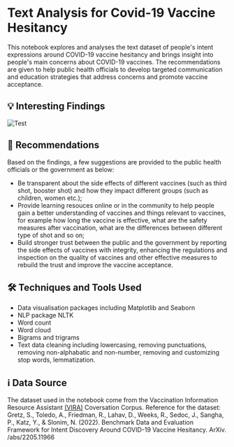 # Text Analysis for Covid-19 Vaccine Hesitancy
This notebook explores and analyses the text dataset of people's intent expressions around COVID-19 vaccine hesitancy and brings insight into people's main concerns about COVID-19 vaccines. The recommendations are given to help public health officials to develop targeted communication and education strategies that address concerns and promote vaccine acceptance.


## 💡 Interesting Findings

![Test](https://github.com/amy-panda/Text_Analysis_Covid_Vaccine_Hesitancy/blob/main/images/top10Qs.png)



## 📝 Recommendations

Based on the findings, a few suggestions are provided to the public health officials or the government as below:

- Be transparent about the side effects of different vaccines (such as third shot, booster shot) and how they impact different groups (such as children, women etc.);
- Provide learning resouces online or in the community to help people gain a better understanding of vaccines and things relevant to vaccines, for example how long the vaccine is effective, what are the safety measures after vaccination, what are the differences between different type of shot and so on;
- Build stronger trust between the public and the government by reporting the side effects of vaccines with integrity, enhancing the regulations and inspection on the quality of vaccines and other effective measures to rebuild the trust and improve the vaccine acceptance.



## 🛠 Techniques and Tools Used
- Data visualisation packages including Matplotlib and Seaborn
- NLP package NLTK
- Word count
- Word cloud
- Bigrams and trigrams
- Text data cleaning including lowercasing, removing punctuations, removing non-alphabatic and non-number, removing and customizing stop words, lemmatization. 




## ℹ️ Data Source
The dataset used in the notebook come from the Vaccination Information Resource Assistant [(VIRA)](https://vaxchat.org/) Coversation Corpus. Reference for the dataset:
Gretz, S., Toledo, A., Friedman, R., Lahav, D., Weeks, R., Sedoc, J., Sangha, P., Katz, Y., & Slonim, N. (2022). Benchmark Data and Evaluation Framework for Intent Discovery Around COVID-19 Vaccine Hesitancy. ArXiv. /abs/2205.11966



